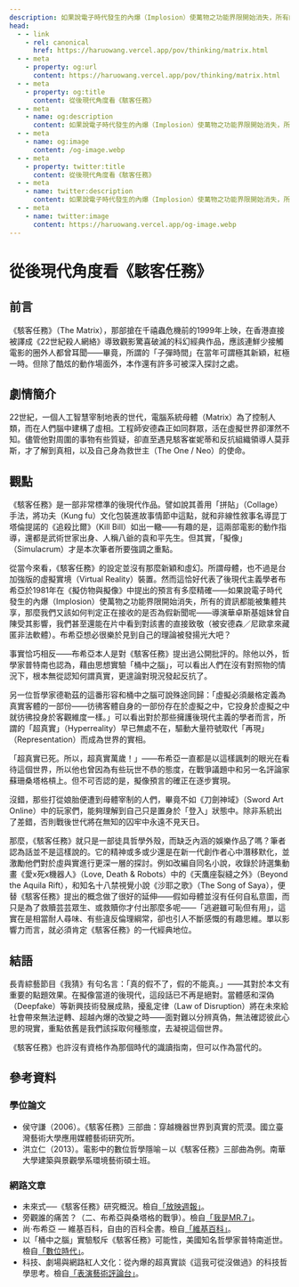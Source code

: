 ```yaml
---
description: 如果說電子時代發生的內爆（Implosion）使萬物之功能界限開始消失，所有的資訊都能被集體共享，那麼我們又該如何判定正在接收的是否為假新聞呢
head:
  - - link
    - rel: canonical
      href: https://haruowang.vercel.app/pov/thinking/matrix.html
  - - meta
    - property: og:url
      content: https://haruowang.vercel.app/pov/thinking/matrix.html
  - - meta
    - property: og:title
      content: 從後現代角度看《駭客任務》
  - - meta
    - name: og:description
      content: 如果說電子時代發生的內爆（Implosion）使萬物之功能界限開始消失，所有的資訊都能被集體共享，那麼我們又該如何判定正在接收的是否為假新聞呢
  - - meta
    - name: og:image
      content: /og-image.webp
  - - meta
    - property: twitter:title
      content: 從後現代角度看《駭客任務》
  - - meta
    - name: twitter:description
      content: 如果說電子時代發生的內爆（Implosion）使萬物之功能界限開始消失，所有的資訊都能被集體共享，那麼我們又該如何判定正在接收的是否為假新聞呢
  - - meta
    - name: twitter:image
      content: https://haruowang.vercel.app/og-image.webp
---
```


# 從後現代角度看《駭客任務》

<p><Badge type="info" text="🌳 Evergreen" /></P>

## 前言

《駭客任務》（The Matrix），那部搶在千禧蟲危機前的1999年上映，在香港直接被譯成《22世紀殺人網絡》導致觀影驚喜破滅的科幻經典作品，應該連鮮少接觸電影的圈外人都曾耳聞——畢竟，所謂的「子彈時間」在當年可謂極其新穎，紅極一時。但除了酷炫的動作場面外，本作還有許多可被深入探討之處。

## 劇情簡介

22世紀，一個人工智慧宰制地表的世代，電腦系統母體（Matrix）為了控制人類，而在人們腦中建構了虛相。工程師安德森正如同群眾，活在虛擬世界卻渾然不知。儘管他對周圍的事物有些質疑，卻直至遇見駭客崔妮蒂和反抗組織領導人莫菲斯，才了解到真相，以及自己身為救世主（The One / Neo）的使命。

## 觀點

《駭客任務》是一部非常標準的後現代作品。譬如說其善用「拼貼」（Collage）手法，將功夫（Kung fu）文化包裝進故事情節中這點，就和非線性敘事名導昆丁塔倫提諾的《追殺比爾》（Kill Bill）如出一轍——有趣的是，這兩部電影的動作指導，還都是武術世家出身、人稱八爺的袁和平先生。但其實，「擬像」（Simulacrum）才是本次筆者所要強調之重點。

從當今來看，《駭客任務》的設定並沒有那麼新穎和虛幻。所謂母體，也不過是台加強版的虛擬實境（Virtual Reality）裝置。然而這恰好代表了後現代主義學者布希亞於1981年在《擬仿物與擬像》中提出的預言有多麼精確——如果說電子時代發生的內爆（Implosion）使萬物之功能界限開始消失，所有的資訊都能被集體共享，那麼我們又該如何判定正在接收的是否為假新聞呢——導演華卓斯基姐妹曾自陳受其影響，我們甚至還能在片中看到對該書的直接致敬（被安德森／尼歐拿來藏匿非法軟體）。布希亞想必很樂於見到自己的理論被發揚光大吧？

事實恰巧相反——布希亞本人是對《駭客任務》提出過公開批評的。除他以外，哲學家普特南也認為，藉由思想實驗「桶中之腦」，可以看出人們在沒有對照物的情況下，根本無從認知何謂真實，更遑論對現況發起反抗了。

另一位哲學家德勒茲的這番形容和桶中之腦可說殊途同歸：「虛擬必須嚴格定義為真實客體的一部份——彷彿客體自身的一部份存在於虛擬之中，它投身於虛擬之中就彷彿投身於客觀維度一樣。」可以看出對於那些擁護後現代主義的學者而言，所謂的「超真實」（Hyperreality）早已無處不在，驅動大量符號取代「再現」（Representation）而成為世界的實相。

「超真實已死。所以，超真實萬歲！」——布希亞一直都是以這樣諷刺的眼光在看待這個世界，所以他也曾因為有些玩世不恭的態度，在戰爭議題中和另一名評論家蘇珊桑塔格槓上。但不可否認的是，擬像預言的確正在逐步實現。

沒錯，那些打從娘胎便遭到母體宰制的人們，畢竟不如《刀劍神域》（Sword Art Online）中的玩家們，能夠理解到自己只是置身於「登入」狀態中。除非系統出了差錯，否則戰後世代將在無知的囚牢中永遠不見天日。

那麼，《駭客任務》就只是一部徒具哲學外殼，而缺乏內涵的娛樂作品了嗎？筆者認為話並不是這樣說的。它的精神或多或少還是在新一代創作者心中潛移默化，並激勵他們對於虛與實進行更深一層的探討。例如改編自同名小說，收錄於詩選集動畫《愛x死x機器人》（Love, Death & Robots）中的《天鷹座裂縫之外》（Beyond the Aquila Rift），和知名十八禁視覺小說《沙耶之歌》（The Song of Saya），便替《駭客任務》提出的概念做了很好的延伸——假如母體並沒有任何自私意圖，而只是為了救贖芸芸眾生、或救贖你才付出那麼多呢——「逃避雖可恥但有用」，這實在是相當耐人尋味、有些違反倫理綱常，卻也引人不斷感慨的有趣思維。單以影響力而言，就必須肯定《駭客任務》的一代經典地位。

## 結語

長青綜藝節目《我猜》有句名言：「真的假不了，假的不能真。」——其對於本文有重要的點題效果。在擬像當道的後現代，這段話已不再是絕對。當體感和深偽（Deepfake）等新興技術發展成熟，擾亂定律（Law of Disruption）將在未來給社會帶來無法逆轉、超越內爆的改變之時——面對難以分辨真偽，無法確認彼此心思的現實，重點依舊是我們該採取何種態度，去凝視這個世界。

《駭客任務》也許沒有資格作為那個時代的識讀指南，但可以作為當代的。

## 參考資料

### 學位論文

- 侯守謙（2006）。《駭客任務》三部曲：穿越機器世界到真實的荒漠。國立臺灣藝術大學應用媒體藝術研究所。
- 洪立仁（2013）。電影中的數位哲學隱喻－以《駭客任務》三部曲為例。南華大學建築與景觀學系環境藝術碩士班。

### 網路文章

- 未來式──《駭客任務》研究概況。檢自[「放映週報」](http://www.funscreen.com.tw/fan.asp?F_No=465)。
- 旁觀誰的痛苦？（二、布希亞與桑塔格的戰爭）。檢自[「我是MR.7」](https://mypaper.pchome.com.tw/mr7/post/1292533198)。
- 尚·布希亞 — 維基百科，自由的百科全書。檢自[「維基百科」](https://zh.wikipedia.org/wiki/尚·布希亞)。
- 以「桶中之腦」實驗駁斥《駭客任務》可能性，美國知名哲學家普特南逝世。檢自[「數位時代」](https://www.bnext.com.tw/article/38956/BN-2016-03-17-165134-195)。
- 科技、劇場與網路紅人文化：從內爆的超真實談《這我可從沒做過》的科技哲學思考。檢自[「表演藝術評論台」](https://pareviews.ncafroc.org.tw/?p=28385)。